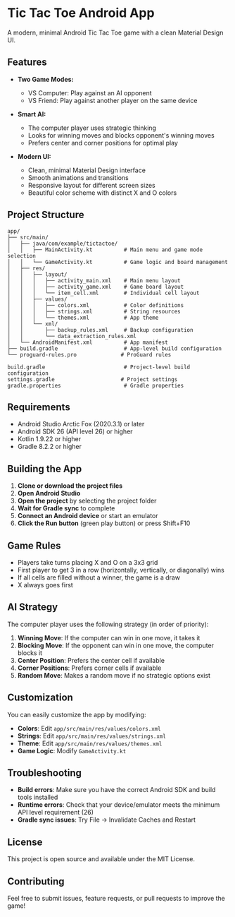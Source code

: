 # Tic Tac Toe Android App

A modern, minimal Android Tic Tac Toe game with a clean Material Design UI.

## Features

- **Two Game Modes:**
  - VS Computer: Play against an AI opponent
  - VS Friend: Play against another player on the same device

- **Smart AI:**
  - The computer player uses strategic thinking
  - Looks for winning moves and blocks opponent's winning moves
  - Prefers center and corner positions for optimal play

- **Modern UI:**
  - Clean, minimal Material Design interface
  - Smooth animations and transitions
  - Responsive layout for different screen sizes
  - Beautiful color scheme with distinct X and O colors

## Project Structure

```
app/
├── src/main/
│   ├── java/com/example/tictactoe/
│   │   ├── MainActivity.kt          # Main menu and game mode selection
│   │   └── GameActivity.kt          # Game logic and board management
│   ├── res/
│   │   ├── layout/
│   │   │   ├── activity_main.xml    # Main menu layout
│   │   │   ├── activity_game.xml    # Game board layout
│   │   │   └── item_cell.xml        # Individual cell layout
│   │   ├── values/
│   │   │   ├── colors.xml           # Color definitions
│   │   │   ├── strings.xml          # String resources
│   │   │   └── themes.xml           # App theme
│   │   └── xml/
│   │       ├── backup_rules.xml     # Backup configuration
│   │       └── data_extraction_rules.xml
│   └── AndroidManifest.xml          # App manifest
├── build.gradle                     # App-level build configuration
└── proguard-rules.pro              # ProGuard rules

build.gradle                         # Project-level build configuration
settings.gradle                     # Project settings
gradle.properties                    # Gradle properties
```

## Requirements

- Android Studio Arctic Fox (2020.3.1) or later
- Android SDK 26 (API level 26) or higher
- Kotlin 1.9.22 or higher
- Gradle 8.2.2 or higher

## Building the App

1. **Clone or download the project files**
2. **Open Android Studio**
3. **Open the project** by selecting the project folder
4. **Wait for Gradle sync** to complete
5. **Connect an Android device** or start an emulator
6. **Click the Run button** (green play button) or press Shift+F10

## Game Rules

- Players take turns placing X and O on a 3x3 grid
- First player to get 3 in a row (horizontally, vertically, or diagonally) wins
- If all cells are filled without a winner, the game is a draw
- X always goes first

## AI Strategy

The computer player uses the following strategy (in order of priority):
1. **Winning Move**: If the computer can win in one move, it takes it
2. **Blocking Move**: If the opponent can win in one move, the computer blocks it
3. **Center Position**: Prefers the center cell if available
4. **Corner Positions**: Prefers corner cells if available
5. **Random Move**: Makes a random move if no strategic options exist

## Customization

You can easily customize the app by modifying:
- **Colors**: Edit `app/src/main/res/values/colors.xml`
- **Strings**: Edit `app/src/main/res/values/strings.xml`
- **Theme**: Edit `app/src/main/res/values/themes.xml`
- **Game Logic**: Modify `GameActivity.kt`

## Troubleshooting

- **Build errors**: Make sure you have the correct Android SDK and build tools installed
- **Runtime errors**: Check that your device/emulator meets the minimum API level requirement (26)
- **Gradle sync issues**: Try File → Invalidate Caches and Restart

## License

This project is open source and available under the MIT License.

## Contributing

Feel free to submit issues, feature requests, or pull requests to improve the game!
